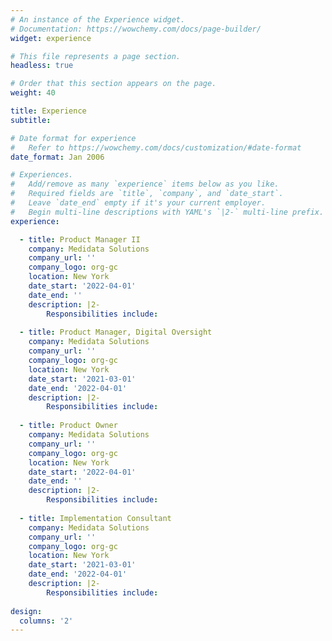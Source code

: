 ```yaml
---
# An instance of the Experience widget.
# Documentation: https://wowchemy.com/docs/page-builder/
widget: experience

# This file represents a page section.
headless: true

# Order that this section appears on the page.
weight: 40

title: Experience
subtitle:

# Date format for experience
#   Refer to https://wowchemy.com/docs/customization/#date-format
date_format: Jan 2006

# Experiences.
#   Add/remove as many `experience` items below as you like.
#   Required fields are `title`, `company`, and `date_start`.
#   Leave `date_end` empty if it's your current employer.
#   Begin multi-line descriptions with YAML's `|2-` multi-line prefix.
experience:

  - title: Product Manager II
    company: Medidata Solutions
    company_url: ''
    company_logo: org-gc
    location: New York
    date_start: '2022-04-01'
    date_end: ''
    description: |2-
        Responsibilities include:
        
  - title: Product Manager, Digital Oversight
    company: Medidata Solutions
    company_url: ''
    company_logo: org-gc
    location: New York
    date_start: '2021-03-01'
    date_end: '2022-04-01'
    description: |2-
        Responsibilities include: 
        
  - title: Product Owner
    company: Medidata Solutions
    company_url: ''
    company_logo: org-gc
    location: New York
    date_start: '2022-04-01'
    date_end: ''
    description: |2-
        Responsibilities include:
        
  - title: Implementation Consultant
    company: Medidata Solutions
    company_url: ''
    company_logo: org-gc
    location: New York
    date_start: '2021-03-01'
    date_end: '2022-04-01'
    description: |2-
        Responsibilities include: 
        
design:
  columns: '2'
---
```

